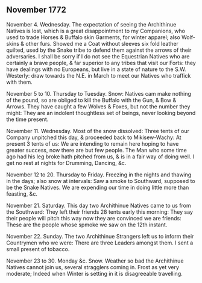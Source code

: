 ## November 1772

November 4. Wednesday. The expectation of seeing the Archithinue Natives is lost, which is a great disappointment to my Companions, who used to trade Horses & Buffalo skin Garments, for winter apparel; also Wolf-skins & other furs. Showed me a Coat without sleeves six fold leather quilted, used by the Snake tribe to defend them against the arrows of their adversaries. I shall be sorry if I do not see the Equestrian Natives who are certainly a brave people, & far superior to any tribes that visit our Forts: they have dealings with no Europeans, but live in a state of nature to the S.W. Westerly: draw towards the N.E. in March to meet our Natives who traffick with them.

November 5 to 10. Thursday to Tuesday. Snow: Natives cam make nothing of the pound, so are obliged to kill the Buffalo with the Gun, & Bow & Arrows. They have caught a few Wolves & Foxes, but not the number they might: They are an indolent thoughtless set of beings, never looking beyond the time present.

November 11. Wednesday. Most of the snow dissolved: Three tents of our Company unpitched this day, & proceeded back to Mikisew-Wachy: At present 3 tents of us: We are intending to remain here hoping to have greater success, now there are but few people. The Man who some time ago had his leg broke hath pitched from us, & is in a fair way of doing well. I get no rest at nights for Drumming, Dancing, &c.

November 12 to 20. Thursday to Friday. Freezing in the nights and thawing in the days; also snow at intervals: Saw a smoke to Southward, supposed to be the Snake Natives. We are expending our time in doing little more than feasting, &c.

November 21. Saturday. This day two Archithinue Natives came to us from the Southward: They left their friends 28 tents early this morning: They say their people will pitch this way now they are convinced we are friends: These are the people whose spmoke we saw on the 12th instant.

November 22. Sunday. The two Archithinue Strangers left us to inform their Countrymen who we were: There are three Leaders amongst them. I sent a small present of tobacco.

November 23 to 30. Monday &c. Snow. Weather so bad the Archithinue Natives cannot join us, several stragglers coming in. Frost as yet very moderate; Indeed when Winter is setting in it is disagreeable travelling.
